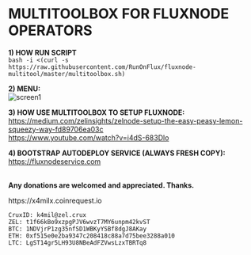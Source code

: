 # MULTITOOLBOX FOR FLUXNODE OPERATORS

<b>1) HOW RUN SCRIPT</b>  
```bash -i <(curl -s https://raw.githubusercontent.com/RunOnFlux/fluxnode-multitool/master/multitoolbox.sh)```  

<b>2) MENU:</b>    
![screen1](https://raw.githubusercontent.com/RunOnFlux/fluxnode-multitool/master/image/Menu12.jpg) 

<b>3) HOW USE MULTITOOLBOX TO SETUP FLUXNODE:</b>  
 https://medium.com/zelinsights/zelnode-setup-the-easy-peasy-lemon-squeezy-way-fd89706ea03c <br>
 https://www.youtube.com/watch?v=i4dS-683Dlo
 
 <b>4) BOOTSTRAP AUTODEPLOY SERVICE (ALWAYS FRESH COPY):</b>  
https://fluxnodeservice.com
 
<br>
<b>Any donations are welcomed and appreciated. Thanks.</b>  
<p>https://x4milx.coinrequest.io</p>

```
CruxID: k4mil@zel.crux  
ZEL: t1f66kBo9xzpgPJV6wvzT7MY6unpm42kvST  
BTC: 1NDVjrP1zg35nfSD1WBKyYSBf8dgJ8AKay  
ETH: 0xf515e0e2ba9347c208418c88a7d75bee3288a010  
LTC: LgST14gr5LH93U8NBeAdFZVwsLzxTBRTq8  
```

